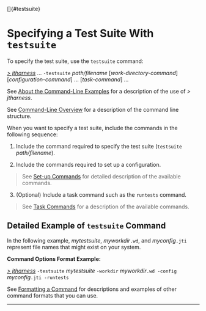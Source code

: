 
[]{#testsuite}

# Specifying a Test Suite With `testsuite`

To specify the test suite, use the `testsuite` command:

[*\> jtharness*](aboutExamples.html) \... `-testsuite` *path/filename* \[*work-directory-command*\]
\[*configuration-command*\] \... \[*task-command*\] \...

See [About the Command-Line Examples](aboutExamples.html) for a description of the use of *\>
jtharness*.

See [Command-Line Overview](commandLine.html) for a description of the command line structure.

When you want to specify a test suite, include the commands in the following sequence:

1.  Include the command required to specify the test suite (`testsuite` *path/filename*).

<!-- -->

2.  Include the commands required to set up a configuration.

> See [Set-up Commands](setupCommands.html) for detailed description of the available commands.

3.  (Optional) Include a task command such as the `runtests` command.

> See [Task Commands](taskCommands.html) for a description of the available commands.

## Detailed Example of `testsuite` Command

In the following example, *mytestsuite*, *myworkdir*`.wd`, and *myconfig*`.jti` represent file names
that might exist on your system.

**Command Options Format Example:**

[*\> jtharness*](aboutExamples.html) `-testsuite` *mytestsuite* `-workdir` *myworkdir*`.wd -config`
*myconfig*`.jti -runtests`

See [Formatting a Command](formatCommands.html) for descriptions and examples of other command
formats that you can use.

----------------------------------------------------------------------------------------------------


